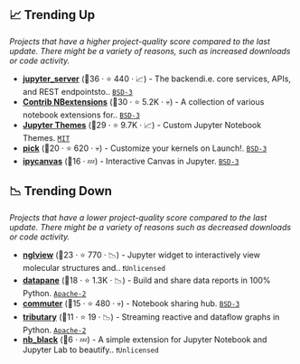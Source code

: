 ## 📈 Trending Up

_Projects that have a higher project-quality score compared to the last update. There might be a variety of reasons, such as increased downloads or code activity._

- <b><a href="https://github.com/jupyter-server/jupyter_server">jupyter_server</a></b> (🥉36 ·  ⭐ 440 · 📈) - The backendi.e. core services, APIs, and REST endpointsto.. <code><a href="http://bit.ly/3aKzpTv">BSD-3</a></code>
- <b><a href="https://github.com/ipython-contrib/jupyter_contrib_nbextensions">Contrib NBextensions</a></b> (🥇30 ·  ⭐ 5.2K · 💀) - A collection of various notebook extensions for.. <code><a href="http://bit.ly/3aKzpTv">BSD-3</a></code>
- <b><a href="https://github.com/dunovank/jupyter-themes">Jupyter Themes</a></b> (🥇29 ·  ⭐ 9.7K · 📈) - Custom Jupyter Notebook Themes. <code><a href="http://bit.ly/34MBwT8">MIT</a></code>
- <b><a href="https://github.com/nteract/pick">pick</a></b> (🥈20 ·  ⭐ 620 · 💀) - Customize your kernels on Launch!. <code><a href="http://bit.ly/3aKzpTv">BSD-3</a></code>
- <b><a href="https://github.com/martinRenou/ipycanvas">ipycanvas</a></b> (🥉16 · 💤) - Interactive Canvas in Jupyter. <code><a href="http://bit.ly/3aKzpTv">BSD-3</a></code>

## 📉 Trending Down

_Projects that have a lower project-quality score compared to the last update. There might be a variety of reasons such as decreased downloads or code activity._

- <b><a href="https://github.com/nglviewer/nglview">nglview</a></b> (🥉23 ·  ⭐ 770 · 📉) - Jupyter widget to interactively view molecular structures and.. <code>❗Unlicensed</code>
- <b><a href="https://github.com/datapane/datapane">datapane</a></b> (🥉18 ·  ⭐ 1.3K · 📉) - Build and share data reports in 100% Python. <code><a href="http://bit.ly/3nYMfla">Apache-2</a></code>
- <b><a href="https://github.com/nteract/commuter">commuter</a></b> (🥉15 ·  ⭐ 480 · 💀) - Notebook sharing hub. <code><a href="http://bit.ly/3aKzpTv">BSD-3</a></code>
- <b><a href="https://github.com/timkpaine/tributary">tributary</a></b> (🥉11 ·  ⭐ 19 · 📉) - Streaming reactive and dataflow graphs in Python. <code><a href="http://bit.ly/3nYMfla">Apache-2</a></code>
- <b><a href="{}">nb_black</a></b> (🥉6 · 💤) - A simple extension for Jupyter Notebook and Jupyter Lab to beautify.. <code>❗Unlicensed</code>

